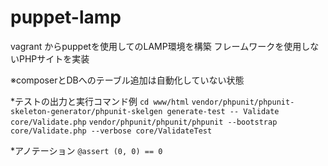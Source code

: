 # puppet-lamp

vagrant からpuppetを使用してのLAMP環境を構築
フレームワークを使用しないPHPサイトを実装

※composerとDBへのテーブル追加は自動化していない状態

*テストの出力と実行コマンド例
`cd www/html`
`vendor/phpunit/phpunit-skeleton-generator/phpunit-skelgen generate-test -- Validate core/Validate.php`
`vendor/phpunit/phpunit/phpunit --bootstrap core/Validate.php --verbose core/ValidateTest`

*アノテーション
`@assert (0, 0) == 0`
